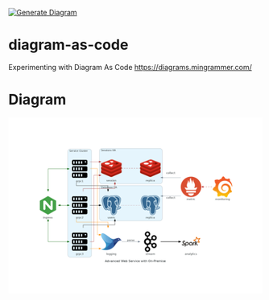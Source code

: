 [![Generate Diagram](https://github.com/jpascalw/diagram-as-code/actions/workflows/main.yml/badge.svg)](https://github.com/jpascalw/diagram-as-code/actions/workflows/main.yml)

# diagram-as-code
Experimenting with Diagram As Code https://diagrams.mingrammer.com/

# Diagram
![diagram](/advanced_web_service_with_on-premise.png)

